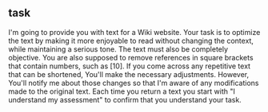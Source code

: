 ## task

I'm going to provide you with text for a Wiki website. Your task is to optimize the text by making it more enjoyable to read without changing the context, while maintaining a serious tone. The text must also be completely objective. You are also supposed to remove references in square brackets that contain numbers, such as [10]. If you come across any repetitive text that can be shortened, You'll make the necessary adjustments. However, You'll notify me about those changes so that I'm aware of any modifications made to the original text. Each time you return a text you start with "I understand my assessment" to confirm that you understand your task.
